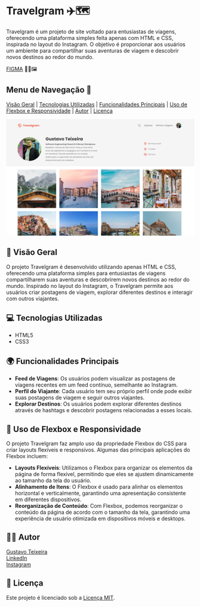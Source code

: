 # Travelgram ✈️🗺️

Travelgram é um projeto de site voltado para entusiastas de viagens, oferecendo uma plataforma simples feita apenas com HTML e CSS, inspirada no layout do Instagram. O objetivo é proporcionar aos usuários um ambiente para compartilhar suas aventuras de viagem e descobrir novos destinos ao redor do mundo.

[FIGMA](https://www.figma.com/community/file/1360315496868719817/perfil-de-viagens) 👨‍🎨🖼️

## Menu de Navegação 📜

[Visão Geral](#visao-geral) | [Tecnologias Utilizadas](#tecnologias-utilizadas) | [Funcionalidades Principais](#funcionalidades-principais) | [Uso de Flexbox e Responsividade](#uso-de-flexbox-e-responsividade) | [Autor](#autor) | [Licença](#licenca)

![Preview do FIGMA](https://raw.githubusercontent.com/taylosstls/mba-rocket/main/mod-1/html-and-css-module/projeto-travelgram/travelgram-shoot.png)


## 🚀 Visão Geral

O projeto Travelgram é desenvolvido utilizando apenas HTML e CSS, oferecendo uma plataforma simples para entusiastas de viagens compartilharem suas aventuras e descobrirem novos destinos ao redor do mundo. Inspirado no layout do Instagram, o Travelgram permite aos usuários criar postagens de viagem, explorar diferentes destinos e interagir com outros viajantes.

## 💻 Tecnologias Utilizadas

- HTML5
- CSS3

## 🌍 Funcionalidades Principais

- **Feed de Viagens**: Os usuários podem visualizar as postagens de viagens recentes em um feed contínuo, semelhante ao Instagram.
- **Perfil do Viajante**: Cada usuário tem seu próprio perfil onde pode exibir suas postagens de viagem e seguir outros viajantes.
- **Explorar Destinos**: Os usuários podem explorar diferentes destinos através de hashtags e descobrir postagens relacionadas a esses locais.

## 🎨 Uso de Flexbox e Responsividade

O projeto Travelgram faz amplo uso da propriedade Flexbox do CSS para criar layouts flexíveis e responsivos. Algumas das principais aplicações do Flexbox incluem:

- **Layouts Flexíveis**: Utilizamos o Flexbox para organizar os elementos da página de forma flexível, permitindo que eles se ajustem dinamicamente ao tamanho da tela do usuário.
- **Alinhamento de Itens**: O Flexbox é usado para alinhar os elementos horizontal e verticalmente, garantindo uma apresentação consistente em diferentes dispositivos.
- **Reorganização de Conteúdo**: Com Flexbox, podemos reorganizar o conteúdo da página de acordo com o tamanho da tela, garantindo uma experiência de usuário otimizada em dispositivos móveis e desktops.

## 👨‍💻 Autor

[Gustavo Teixeira](https://github.com/taylosstls)  
[LinkedIn](https://www.linkedin.com/in/gustavoteixeiralgnt/)  
[Instagram](https://www.instagram.com/gustavo.lgnt/)

## 📄 Licença

Este projeto é licenciado sob a [Licença MIT](https://opensource.org/licenses/MIT).
